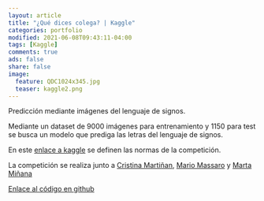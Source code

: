 ```yaml
---
layout: article
title: "¿Qué dices colega? | Kaggle"
categories: portfolio
modified: 2021-06-08T09:43:11-04:00
tags: [Kaggle]
comments: true
ads: false
share: false
image:
  feature: QDC1024x345.jpg
  teaser: kaggle2.png
---
```


Predicción mediante imágenes del lenguaje de signos.

Mediante un dataset de 9000 imágenes para entrenamiento y 1150 para test se busca
un modelo que prediga las letras del lenguaje de signos.  

En este [enlace a kaggle](https://www.kaggle.com/c/que-dices-colega/overview) se definen las normas de la competición.

La competición se realiza junto a [Cristina Martiñan](https://www.linkedin.com/in/cristinamantinan/), [Mario Massaro](https://www.linkedin.com/in/mariomassaro/) y [Marta Miñana](https://www.linkedin.com/in/martaminana1203/) 

[Enlace al código en github](https://github.com/FcoJavierMelo/my_projects/tree/main/Kaggle-Give%20Me%20Some%20Credit)
